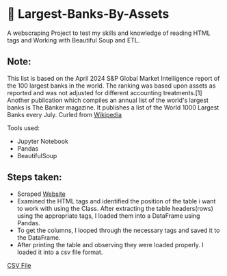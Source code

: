 # 🏦 Largest-Banks-By-Assets
A webscraping Project to test my skills and knowledge of reading HTML tags and Working with Beautiful Soup and ETL.

## Note:
This list is based on the April 2024 S&P Global Market Intelligence report of the 100 largest banks in the world. The ranking was based upon assets as reported and was not adjusted for different accounting treatments.[1] Another publication which compiles an annual list of the world's largest banks is The Banker magazine. It publishes a list of the World 1000 Largest Banks every July. Curled from [Wikipedia](https://en.wikipedia.org/wiki/List_of_largest_banks)

Tools used:  
* Jupyter Notebook
* Pandas
* BeautifulSoup

## Steps taken:
* Scraped [Website](https://en.wikipedia.org/wiki/List_of_largest_banks)
* Examined the HTML tags and identified the position of the table i want to work with using the Class. After extracting the table headers(rows) using the appropriate tags, I loaded them into a DataFrame using Pandas.
* To get the columns, I looped through the necessary tags and saved it to the DataFrame.
* After printing the table and observing they were loaded properly. I loaded it into a csv file format.

[CSV File]()
